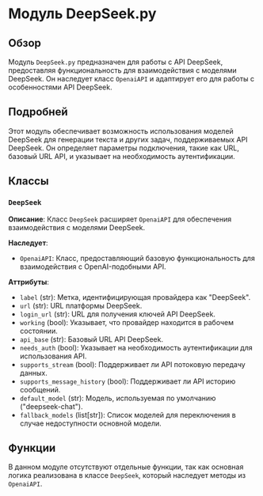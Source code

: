 # Модуль DeepSeek.py

## Обзор

Модуль `DeepSeek.py` предназначен для работы с API DeepSeek, предоставляя функциональность для взаимодействия с моделями DeepSeek. Он наследует класс `OpenaiAPI` и адаптирует его для работы с особенностями API DeepSeek.

## Подробней

Этот модуль обеспечивает возможность использования моделей DeepSeek для генерации текста и других задач, поддерживаемых API DeepSeek. Он определяет параметры подключения, такие как URL, базовый URL API, и указывает на необходимость аутентификации.

## Классы

### `DeepSeek`

**Описание**: Класс `DeepSeek` расширяет `OpenaiAPI` для обеспечения взаимодействия с моделями DeepSeek.

**Наследует**:

- `OpenaiAPI`: Класс, предоставляющий базовую функциональность для взаимодействия с OpenAI-подобными API.

**Аттрибуты**:

- `label` (str): Метка, идентифицирующая провайдера как "DeepSeek".
- `url` (str): URL платформы DeepSeek.
- `login_url` (str): URL для получения ключей API DeepSeek.
- `working` (bool): Указывает, что провайдер находится в рабочем состоянии.
- `api_base` (str): Базовый URL API DeepSeek.
- `needs_auth` (bool): Указывает на необходимость аутентификации для использования API.
- `supports_stream` (bool): Поддерживает ли API потоковую передачу данных.
- `supports_message_history` (bool): Поддерживает ли API историю сообщений.
- `default_model` (str): Модель, используемая по умолчанию ("deepseek-chat").
- `fallback_models` (list[str]): Список моделей для переключения в случае недоступности основной модели.

## Функции

В данном модуле отсутствуют отдельные функции, так как основная логика реализована в классе `DeepSeek`, который наследует методы из `OpenaiAPI`.